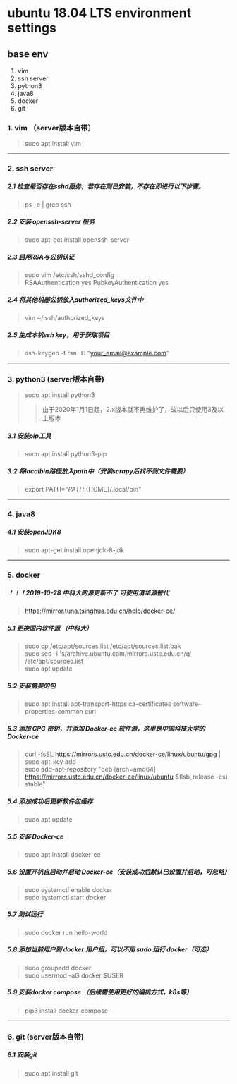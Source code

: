 # ubuntu 18.04 LTS environment settings
## base env
1. vim
1. ssh server
1. python3
1. java8
1. docker
2. git

### **1. vim** （server版本自带）
> sudo apt install vim

---

### **2. ssh server**
##### 2.1 检查是否存在sshd服务，若存在则已安装，不存在即进行以下步骤。
> ps -e | grep ssh 

##### 2.2 安装 openssh-server 服务
> sudo apt-get install openssh-server

##### 2.3 启用RSA与公钥认证
> sudo vim /etc/ssh/sshd_config <br/>
> RSAAuthentication yes PubkeyAuthentication yes

##### 2.4 将其他机器公钥放入authorized_keys文件中

> vim ~/.ssh/authorized_keys
##### 2.5 生成本机ssh key，用于获取项目
> ssh-keygen -t rsa -C "your_email@example.com"

---

### **3. python3** (server版本自带)
> sudo apt install python3
>> 由于2020年1月1日起，2.x版本就不再维护了，故以后只使用3及以上版本

##### 3.1 安装pip工具
> sudo apt install python3-pip

##### 3.2 将localbin路径放入path中（安装scrapy后找不到文件需要）
> export PATH="${PATH}:${HOME}/.local/bin"
---

### **4. java8**
##### 4.1 安装openJDK8
> sudo apt-get install openjdk-8-jdk

---

### **5. docker**
##### ！！！2019-10-28 中科大的源更新不了 可使用清华源替代
> https://mirror.tuna.tsinghua.edu.cn/help/docker-ce/
##### 5.1 更换国内软件源 （中科大）
> sudo cp /etc/apt/sources.list /etc/apt/sources.list.bak <br/>
> sudo sed -i 's/archive.ubuntu.com/mirrors.ustc.edu.cn/g' /etc/apt/sources.list <br/>
> sudo apt update
##### 5.2 安装需要的包
> sudo apt install apt-transport-https ca-certificates software-properties-common curl
##### 5.3 添加 GPG 密钥，并添加 Docker-ce 软件源，这里是中国科技大学的 Docker-ce 
> curl -fsSL https://mirrors.ustc.edu.cn/docker-ce/linux/ubuntu/gpg | sudo apt-key add - <br/>
> sudo add-apt-repository "deb [arch=amd64] https://mirrors.ustc.edu.cn/docker-ce/linux/ubuntu $(lsb_release -cs) stable"
##### 5.4 添加成功后更新软件包缓存
> sudo apt update
##### 5.5 安装 Docker-ce
> sudo apt install docker-ce
##### 5.6 设置开机自启动并启动 Docker-ce（安装成功后默认已设置并启动，可忽略）
> sudo systemctl enable docker <br/>
> sudo systemctl start docker
##### 5.7 测试运行
> sudo docker run hello-world
##### 5.8 添加当前用户到 docker 用户组，可以不用 sudo 运行 docker（可选）
> sudo groupadd docker <br/>
> sudo usermod -aG docker $USER
##### 5.9 安装docker compose （后续需使用更好的编排方式，k8s等）
> pip3 install docker-compose
---
### **6. git** (server版本自带)
##### 6.1 安装git
> sudo apt install git